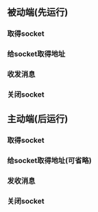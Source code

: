 ## 被动端(先运行)
### 取得socket

### 给socket取得地址
### 收发消息
### 关闭socket

## 主动端(后运行)
### 取得socket
### 给socket取得地址(可省略)
### 发收消息
### 关闭socket
